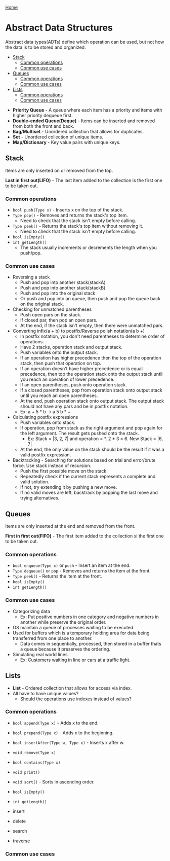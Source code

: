 [Home](../README.md)

# Abstract Data Structures
Abstract data types(ADTs) define which operation can be used, but not how the data is to be stored and organized.

<!-- TOC -->

- [Stack](#stack)
	- [Common operations](#common-operations)
	- [Common use cases](#common-use-cases)
- [Queues](#queues)
	- [Common operations](#common-operations)
	- [Common use cases](#common-use-cases)
- [Lists](#lists)
	- [Common operations](#common-operations)
	- [Common use cases](#common-use-cases)

<!-- /TOC -->

- **Priority Queue** - A queue where each item has a priority and items with higher priority dequeue first.
- **Double-ended Queue(Deque)** - Items can be inserted and removed from both the front and back.
- **Bag/Multiset** - Unordered collection that allows for duplicates.
- **Set** - Unordered collection of unique items.
- **Map/Dictionary** - Key value pairs with unique keys.

## Stack
Items are only inserted on or removed from the top.

**Last in first out(LIFO)** - The last item added to the collection is the first one to be taken out.

### Common operations
- `bool push(Type x)` - Inserts x on the top of the stack.
- `Type pop()` - Removes and returns the stack's top item.
	- Need to check that the stack isn't empty before calling.
- `Type peek()` - Returns the stack's top item without removing it.
	- Need to check that the stack isn't empty before calling.
- `bool isEmpty()`
- `int getLength()`
	- The stack usually increments or decrements the length when you push/pop.

### Common use cases
- Reversing a stack
	- Push and pop into another stack(stackA)
	- Push and pop into another stack(stackB)
	- Push and pop into the original stack
	- Or push and pop into an queue, then push and pop the queue back on the original stack.
- Checking for unmatched parentheses
	- Push open pars on the stack.
	- If closed par, then pop an open pars.
	- At the end, if the stack isn't empty, then there were unmatched pars.
- Converting infix(a + b) to postfix/Reverse polish notation(a b +)
	- In postfix notation, you don't need parentheses to determine order of operations.
	- Have 2 stacks, operation stack and output stack.
	- Push variables onto the output stack.
	- If an operation has higher precedence then the top of the operation stack, then push that operation on top.
	- If an operation doesn't have higher precedence or is equal precedence, then top the operation stack onto the output stack until you reach an operation of lower precedence.
	- If an open parentheses, push onto operation stack.
	- If a closed parentheses, pop from operation stack onto output stack until you reach an open parentheses.
	- At the end, push operation stack onto output stack. The output stack should not have any pars and be in postfix notation.
	- Ex: a + 5 * b -> a 5 b * +
- Calculating postfix expressions
	- Push variables onto stack.
	- If operation, pop from stack as the right argument and pop again for the left argument. The result gets pushed onto the stack.
		- Ex: Stack = |3, 2, 7| and operation = *. 2 * 3 = 6. New Stack = |6, 7|
	- At the end, the only value on the stack should be the result if it was a valid postfix expression.
- Backtracking - Searching for solutions based on trial and error/brute force. Use stack instead of recursion.
	- Push the first possible move on the stack.
	- Repeatedly check if the current stack represents a complete and valid solution.
	- If not, try extending it by pushing a new move.
	- If no valid moves are left, backtrack by popping the last move and trying alternatives.

## Queues
Items are only inserted at the end and removed from the front.

**First in first out(FIFO)** - The first item added to the collection si the first one to be taken out.

### Common operations
- `bool enqueue(Type x)` or `push` - Insert an item at the end.
- `Type dequeue()` or `pop` - Removes and returns the item at the front.
- `Type peek()` - Returns the item at the front.
- `bool isEmpty()`
- `int getLength()`

### Common use cases
- Categorizing data
	- Ex: Put positive numbers in one category and negative numbers in another while preserve the original order.
- OS maintain a queue of processes waiting to be executed.
- Used for buffers which is a temporary holding area for data being transferred from one place to another.
	- Data comes in sequentially, processed, then stored in a buffer thats a queue because it preserves the ordering.
- Simulating real world lines.
	- Ex: Customers waiting in line or cars at a traffic light.

## Lists

- **List** - Ordered collection that allows for access via index.
- All have to have unique values?
	- Should the operations use indexes instead of values?

### Common operations
- `bool append(Type x)` - Adds x to the end.
- `bool prepend(Type x)` - Adds x to the beginning.
- `bool insertAfter(Type w, Type x)` - Inserts x after w.
- `void remove(Type x)`
- `bool contains(Type x)`
- `void print()`
- `void sort()` - Sorts in ascending order.
- `bool isEmpty()`
- `int getLength()`

- insert
- delete
- search
- traverse

### Common use cases
